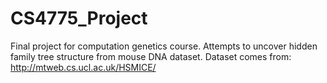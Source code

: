 # CS4775_Project
Final project for computation genetics course. Attempts to uncover hidden family tree structure from mouse DNA dataset. Dataset comes from: http://mtweb.cs.ucl.ac.uk/HSMICE/
